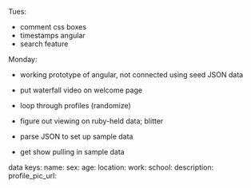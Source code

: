 

Tues:
* comment css boxes
* timestamps angular
* search feature


Monday:
* working prototype of angular, not connected using seed JSON data
* put waterfall video on welcome page
* loop through profiles (randomize)

* figure out viewing on ruby-held data; blitter
* parse JSON to set up sample data
* get show pulling in sample data


data keys:
name:
sex: age:
location: work:
school: description:
profile_pic_url:
